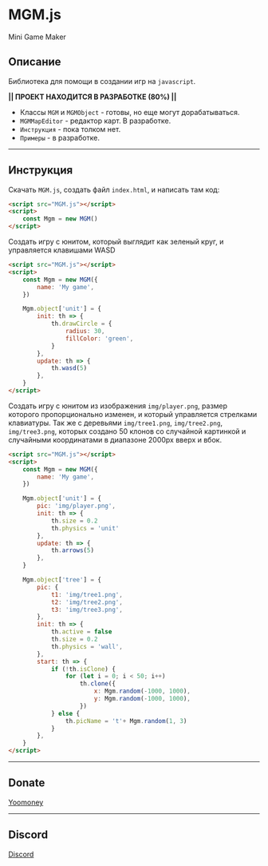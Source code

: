 # MGM.js
Mini Game Maker

## Описание

Библиотека для помощи в создании игр на `javascript`.

**|| ПРОЕКТ НАХОДИТСЯ В РАЗРАБОТКЕ (80%) ||**

- Классы `MGM` и `MGMObject` - готовы, но еще могут дорабатываться.
- `MGMMapEditor` - редактор карт. В разработке.
- `Инструкция` - пока толком нет.
- `Примеры` - в разработке.

____

## Инструкция

Скачать `MGM.js`, создать файл `index.html`, и написать там код:

```html
<script src="MGM.js"></script>
<script>
    const Mgm = new MGM()
</script>
```

Создать игру с юнитом, который выглядит как зеленый круг, и управляется клавишами WASD

```html
<script src="MGM.js"></script>
<script>
    const Mgm = new MGM({
        name: 'My game',
    })

    Mgm.object['unit'] = {
        init: th => {
            th.drawCircle = {
                radius: 30,
                fillColor: 'green',
            }
        },
        update: th => {
            th.wasd(5)
        },
    }
</script>
```

Создать игру с юнитом из изображения `img/player.png`, размер которого пропорционально изменен, и который управляется стрелками клавиатуры. Так же с деревьями `img/tree1.png`, `img/tree2.png`, `img/tree3.png`, которых создано 50 клонов со случайной картинкой и случайными координатами в диапазоне 2000px вверх и вбок.

```html
<script src="MGM.js"></script>
<script>
    const Mgm = new MGM({
        name: 'My game',
    })

    Mgm.object['unit'] = {
        pic: 'img/player.png',
        init: th => {
            th.size = 0.2
            th.physics = 'unit'
        },
        update: th => {
            th.arrows(5)
        },
    }

    Mgm.object['tree'] = {
        pic: {
            t1: 'img/tree1.png',
            t2: 'img/tree2.png',
            t3: 'img/tree3.png',
        },
        init: th => {
            th.active = false
            th.size = 0.2
            th.physics = 'wall',
        },
        start: th => {
            if (!th.isClone) {
                for (let i = 0; i < 50; i++)
                    th.clone({
                        x: Mgm.random(-1000, 1000),
                        y: Mgm.random(-1000, 1000),
                    })
            } else {
                th.picName = 't'+ Mgm.random(1, 3)
            }
        },
    }
</script>
```
____

## Donate

[Yoomoney](https://yoomoney.ru/to/410018410401723)

____

## Discord

[Discord](https://discord.gg/mzmgJqH6Vj)
